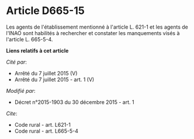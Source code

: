 # Article D665-15

Les agents de l'établissement mentionné à l'article L. 621-1 et les agents de l'INAO sont habilités à rechercher et constater
les manquements visés à l'article L. 665-5-4.

**Liens relatifs à cet article**

_Cité par_:

  - Arrêté du 7 juillet 2015 (V)
  - Arrêté du 7 juillet 2015 - art. 1 (V)

_Modifié par_:

  - Décret n°2015-1903 du 30 décembre 2015 - art. 1

_Cite_:

  - Code rural - art. L621-1
  - Code rural - art. L665-5-4

